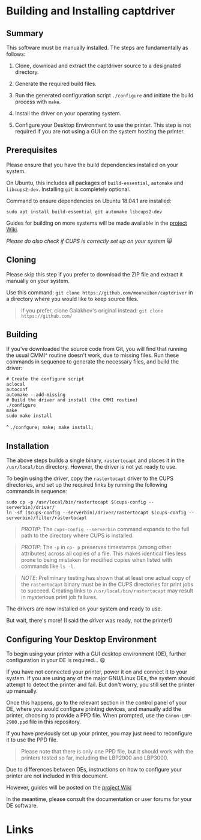 # Building and Installing captdriver

## Summary
This software must be manually installed. The steps are fundamentally
as follows:

1. Clone, download and extract the captdriver source to a designated
   directory.

2. Generate the required build files.

3. Run the generated configuration script `./configure` and initiate
   the build process with `make`.

4. Install the driver on your operating system.

5. Configure your Desktop Environment to use the printer. This step
   is not required if you are not using a GUI on the system hosting
   the printer.

## Prerequisites
Please ensure that you have the build dependencies installed on your
system.

On Ubuntu, this includes all packages of `build-essential`,
`automake` and `libcups2-dev`. Installing `git` is completely
optional.

Command to ensure dependencies on Ubuntu 18.04.1 are installed: 

`sudo apt install build-essential git automake libcups2-dev`

Guides for building on more systems will be made available in the
[project Wiki][wiki].

_Please do also check if CUPS is correctly set up on your system_ 😸

## Cloning
Please skip this step if you prefer to download the ZIP file and
extract it manually on your system.

Use this command: `git clone https://github.com/mounaiban/captdriver`
in a directory where you would like to keep source files.

> If you prefer, clone Galakhov's original instead: `git clone https://github.com/`

## Building
If you've downloaded the source code from Git, you will find that 
running the usual CMMI^ routine doesn't work, due to missing
files. Run these commands in sequence to generate the necessary files,
and build the driver:

```
# Create the configure script
aclocal
autoconf
automake --add-missing
# Build the driver and install (the CMMI routine)
./configure
make
sudo make install
```

^ `./confgure; make; make install;`

## Installation
The above steps builds a single binary, `rastertocapt` and places it
in the `/usr/local/bin` directory. However, the driver is not yet
ready to use.

To begin using the driver, copy the `rastertocapt` driver to the CUPS
directories, and set up the required links by running the following
commands in sequence:

```
sudo cp -p /usr/local/bin/rastertocapt $(cups-config --serverbin)/driver/
ln -sf ($cups-config --serverbin)/driver/rastertocapt $(cups-config --serverbin)/filter/rastertocapt
```

> *PROTIP*: The `cups-config --serverbin` command expands to the
full path to the directory where CUPS is installed.

> *PROTIP*: The `-p` in `cp- p` preserves timestamps (among other
attributes) across all copies of a file. This makes identical files
less prone to being mistaken for modified copies when listed with
commands like `ls -l`.

> *NOTE*: Preliminary testing has shown that at least one actual
copy of the `rastertocapt` binary must be in the CUPS directories
for print jobs to succeed. Creating links to `/usr/local/bin/rastertocapt`
may result in mysterious print job failures.

The drivers are now installed on your system and ready to use.

But wait, there's more! (I said the _driver_ was ready, not the
printer!)

## Configuring Your Desktop Environment 
To begin using your printer with a GUI desktop environment (DE),
further configuration in your DE is required... 😩

If you have not connected your printer, power it on and connect it to
your system. If you are using any of the major GNU/Linux DEs, the
system should attempt to detect the printer and fail. But don't worry,
you still set the printer up manually.

Once this happens, go to the relevant section in the control panel of
your DE, where you would configure printing devices, and manually add
the printer, choosing to provide a PPD file. When prompted, use the
`Canon-LBP-2900.ppd` file in this repository.

If you have previously set up your printer, you may just need to
reconfigure it to use the PPD file.

> Please note that there is only one PPD file, but it should work with
> the printers tested so far, including the LBP2900 and LBP3000.

Due to differences between DEs, instructions on how to configure your
printer are not included in this document.

However, guides will be posted on the [project Wiki][wiki]

In the meantime, please consult the documentation or user forums for
your DE software.

Links
=====
[wiki]: http://github.com/mounaiban/captdriver/wiki "Mounaiban's captdriver Project Wiki."
